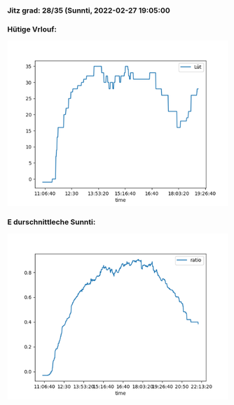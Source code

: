 ### Jitz grad: 28/35 (Sunnti, 2022-02-27 19:05:00

### Hütige Vrlouf:
![Graph](Today.png)

### E durschnittleche Sunnti:
![Graph](Sunnti.png)